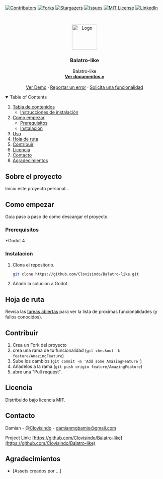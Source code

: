 <!--
*** Thanks for checking out the Best-README-Template. If you have a suggestion
*** that would make this better, please fork the repo and create a pull request
*** or simply open an issue with the tag "enhancement".
*** Thanks again! Now go create something AMAZING! :D
-->



<!-- PROJECT SHIELDS -->
<!--
*** I'm using markdown "reference style" links for readability.
*** Reference links are enclosed in brackets [ ] instead of parentheses ( ).
*** See the bottom of this document for the declaration of the reference variables
*** for contributors-url, forks-url, etc. This is an optional, concise syntax you may use.
*** https://www.markdownguide.org/basic-syntax/#reference-style-links
-->
[![Contributors][contributors-shield]][contributors-url]
[![Forks][forks-shield]][forks-url]
[![Stargazers][stars-shield]][stars-url]
[![Issues][issues-shield]][issues-url]
[![MIT License][license-shield]][license-url]
[![LinkedIn][linkedin-shield]][linkedin-url]



<!-- PROJECT LOGO -->
<br />
<p align="center">
  <a href="https://github.com/Clovisindo/Balatro-like.git">
    <img src="images/logo.png" alt="Logo" width="80" height="80">
  </a>

  <h3 align="center">Balatro-like</h3>

  <p align="center">
   Balatro-like
    <br />
    <a href="https://github.com/Clovisindo/Balatro-like"><strong>Ver documentos »</strong></a>
    <br />
    <br />
    <a href="https://github.com/Clovisindo/Balatro-like">Ver Demo</a>
    ·
    <a href="https://github.com/Clovisindo/Balatro-like/issues">Reportar un error</a>
    ·
    <a href="https://github.com/Clovisindo/Balatro-like/issues">Solicita una funcionalidad</a>
  </p>
</p>



<!-- TABLE OF CONTENTS -->
<details open="open">
  <summary>Table of Contents</summary>
  <ol>
    <li>
      <a href="#about-the-project">Tabla de contenidos</a>
      <ul>
        <li><a href="#built-with">Instrucciones de instalación</a></li>
      </ul>
    </li>
    <li>
      <a href="#getting-started">Como empezar</a>
      <ul>
        <li><a href="#prerequisites">Prerequisitos</a></li>
        <li><a href="#installation">Instalación</a></li>
      </ul>
    </li>
    <li><a href="#usage">Uso</a></li>
    <li><a href="#roadmap">Hoja de ruta</a></li>
    <li><a href="#contributing">Contribuir</a></li>
    <li><a href="#license">Licencia</a></li>
    <li><a href="#contact">Contacto</a></li>
    <li><a href="#Agradecimientos">Agradecimientos</a></li>
  </ol>
</details>



<!-- ABOUT THE PROJECT -->
## Sobre el proyecto

Inicio este proyecto personal...

<!-- Como empezar -->
## Como empezar

Guia paso a paso de como descargar el proyecto.

### Prerequisitos

*Godot 4
### Instalacion

1. Clona el repositorio.
   ```sh
   git clone https://github.com/Clovisindo/Balatro-like.git
   ```
2. Añadir la solucion a Godot.


<!-- Hoja de ruta -->
## Hoja de ruta

Revisa las [tareas abiertas](https://github.com/Clovisindo/Balatro-like/issues) para ver la lista de proximas funcionalidades (y fallos conocidos).



<!-- Contribuir -->
## Contribuir

1. Crea un Fork del proyecto
2. crea una rama de tu funcionalidad (`git checkout -b feature/AmazingFeature`)
3. Sube los cambios (`git commit -m 'Add some AmazingFeature'`)
4. Añadelos a la rama (`git push origin feature/AmazingFeature`)
5. abre una "Pull request".



<!-- LICENCIA -->
## Licencia
Distribuido bajo licencia MIT.


<!-- Contacto -->
## Contacto

Damian - [@Clovisindo](https://twitter.com/Clovisindo) - damianmgbamio@gmail.com

Project Link: [https://github.com/Clovisindo/Balatro-like](https://github.com/Clovisindo/Balatro-like)


<!-- Agradecimientos -->
## Agradecimientos

* [Assets creados por ...]


<!-- MARKDOWN LINKS & IMAGES -->
<!-- https://www.markdownguide.org/basic-syntax/#reference-style-links -->
[contributors-shield]: https://img.shields.io/github/contributors/Clovisindo/Balatro-like.svg?style=for-the-badge
[contributors-url]: https://github.com/Clovisindo/Balatro-like/graphs/contributors
[forks-shield]: https://img.shields.io/github/forks/Clovisindo/Balatro-like.svg?style=for-the-badge
[forks-url]: https://github.com/Clovisindo/Balatro-like/network/members
[stars-shield]: https://img.shields.io/github/stars/Clovisindo/Balatro-like.svg?style=for-the-badge
[stars-url]: https://github.com/Clovisindo/Balatro-like/stargazers
[issues-shield]: https://img.shields.io/github/issues/Clovisindo/Balatro-like.svg?style=for-the-badge
[issues-url]: https://github.com/Clovisindo/Balatro-like/issues
[license-shield]: https://img.shields.io/github/license/Clovisindo/Balatro-like.svg?style=for-the-badge
[license-url]: https://github.com/Clovisindo/Balatro-like/blob/master/license.txt
[linkedin-shield]: https://img.shields.io/badge/-LinkedIn-black.svg?style=for-the-badge&logo=linkedin&colorB=555
[linkedin-url]: https://linkedin.com/in/Clovisindo
[product-screenshot]: images/screenshot.png
